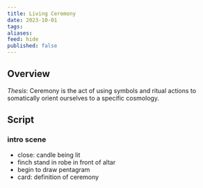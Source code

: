 ```yaml
---
title: Living Ceremony
date: 2023-10-01
tags: 
aliases: 
feed: hide
published: false
---
```

## Overview

*Thesis*: Ceremony is the act of using symbols and ritual actions to somatically orient ourselves to a specific cosmology.

## Script
### intro scene
- close: candle being lit
- finch stand in robe in front of altar
- begin to draw pentagram
- card: definition of ceremony